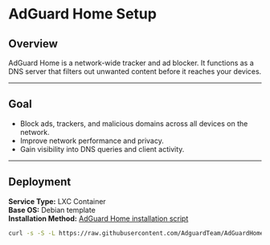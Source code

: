 # AdGuard Home Setup

## Overview

AdGuard Home is a network-wide tracker and ad blocker. It functions as a DNS server that filters out unwanted content before it reaches your devices.

---

## Goal

- Block ads, trackers, and malicious domains across all devices on the network.
- Improve network performance and privacy.
- Gain visibility into DNS queries and client activity.

---

## Deployment

**Service Type:** LXC Container  
**Base OS:** Debian template  
**Installation Method:** [AdGuard Home installation script](https://github.com/AdguardTeam/AdGuardHome)

```bash
curl -s -S -L https://raw.githubusercontent.com/AdguardTeam/AdGuardHome/master/scripts/install.sh | sh -s -- -v
